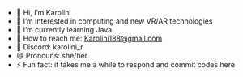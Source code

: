 
- 👋 Hi, I’m Karolini
- 👀 I’m interested in computing and new VR/AR technologies
- 🌱 I’m currently learning Java
- 📧 How to reach me: Karolini188@gmail.com
- 👾 Discord: karolini_r
- 😄 Pronouns: she/her
- ⚡ Fun fact: it takes me a while to respond and commit codes here
